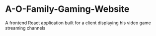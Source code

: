 # A-O-Family-Gaming-Website
A frontend React application built for a client displaying his video game streaming channels
